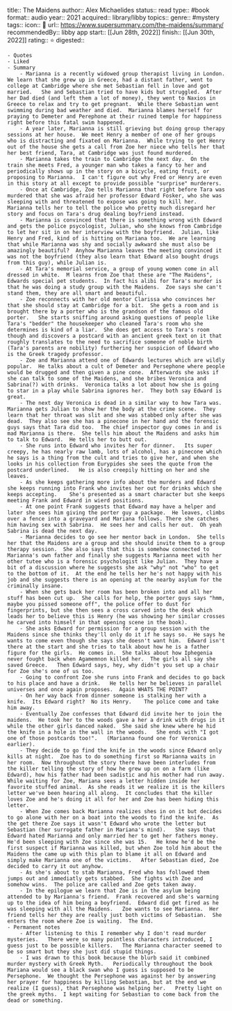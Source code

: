 title:: The Maidens
author:: Alex Michaelides
status:: read
type:: #book
format:: audio
year:: 2021
acquired:: library/libby
topics::
genre:: #mystery
tags::
icon:: 📖
url:: https://www.supersummary.com/the-maidens/summary/
recommendedBy:: libby app
start:: [[Jun 28th, 2022]] 
finish:: [[Jun 30th, 2022]] 
rating:: ⭐️
digested::

	- Quotes
	- Liked
	- Summary
		- Marianna is a recently widowed group therapist living in London.   We learn that she grew up in Greece, had a distant father, went to college at Cambridge where she met Sebastian fell in love and got married.   She and Sebastian tried to have kids but struggled.  After her Dad died (and left them a lot of money), they went to Naxios in Greece to relax and try to get pregnant.  While there Sebastian went swimming during bad weather and died.  Marianna blames herself for praying to Demeter and Perephone at their ruined temple for happiness right before this fatal swim happened.
		- A year later, Marianna is still grieving but doing group therapy sessions at her house.  We meet Henry a member of one of her groups who is distracting and fixated on Marianna.  While trying to get Henry out of the house she gets a call from Zoe her niece who tells her that her best friend, Tara, at Cambridge was just found murdered.
		- Marianna takes the train to Cambridge the next day.  On the train she meets Fred, a younger man who takes a fancy to her and periodically shows up in the story on a bicycle, eating fruit, or proposing to Marianna.  I can't figure out why Fred or Henry are even in this story at all except to provide possible "surprise" murderers.
		- Once at Cambridge, Zoe tells Marianna that right before Tara was murdered that she was afraid her professor Edward Fosker, who she was sleeping with and threatened to expose was going to kill her.   Marianna tells her to tell the police who pretty much disregard her story and focus on Tara's drug dealing boyfriend instead.
		- Marianna is convinced that there is something wrong with Edward and gets the police psycologist, Julian, who she knows from Cambridge to let her sit in on her interview with the boyfriend.  Julian, like Henry and Fred, kind of is hitting on Mariana too.  We are learning that while Marianna was shy and socially awkward she must also be amazingly beautiful?  Anyhow Marianna leaves the meeting convinced it was not the boyfriend (they also learn that Edward also bought drugs from this guy), while Julian is.
		- At Tara's memorial service, a group of young women come in all dressed in white.  M learns from Zoe that these are "The Maidens", Edwards special pet students.  In fact his alibi for Tara's murder is that he was doing a study group with the Maidens.  Zoe says she can't stand them, they are all smart and beautiful.
		- Zoe reconnects with her old mentor Clarissa who convinces her that she should stay at Cambridge for a bit.  She gets a room and is brought there by a porter who is the grandson of the famous old porter.   She starts sniffing around asking questions of people like Tara's "bedder" the housekeeper who cleaned Tara's room who she determines is kind of a liar.  She does get access to Tara's room though and discovers a postcard with an ancient greek text on it that roughly translates to the need to sacrifice someone of noble birth (Tara's parents are nobility) furthering her suspicion of Edward who is the Greek tragedy professor.
		- Zoe and Marianna attend one of Edwards lectures which are wildly popular.  He talks about a cult of Demeter and Persephone where people would be drugged and then given a pine cone.  Afterwards she asks if she can talk to some of the Maidens, and she bribes Veronica and Sabrina(?) with drinks.  Veronica talks a lot about how she is going to star in a play while Sabrina ignores her.  They both say Edward is great.
		- The next day Veronica is dead in a similar way to how Tara was.  Marianna gets Julian to show her the body at the crime scene.  They learn that her throat was slit and she was stabbed only after she was dead.  They also see she has a pinecone in her hand and the forensic guys says that Tara did too.  The chief inspector guy comes in and is mad Marianna is there.  She tells him about the Maidens and asks him to talk to Edward.  He tells her to butt out.
		- She runs into Edward who invites her for dinner.   Its super creepy, he has nearly raw lamb, lots of alcohol, has a pinecone which he says is a thing from the cult and tries to give her, and when she looks in his collection from Eurypides she sees the quote from the postcard underlined.   He is also creepily hitting on her and she leaves.
		- As she keeps gathering more info about the murders and Edward she keeps running into Frank who invites her out for drinks which she keeps accepting.    She's presented as a smart character but she keeps meeting Frank and Edward in wierd positions.
		- At one point Frank suggests that Edward may have a helper and later she sees him giving the porter guy a package.  He leaves, climbs over a fence into a graveyard and Mariana follows. There she catches him having sex with Sabrina.  He sees her and calls her out.  Oh yeah Sabrina is dead the next day.
		- Marianna decides to go see her mentor back in London.  She tells her that the Maidens are a group and she should invite them to a group therapy session.  She also says that this is somehow connected to Marianna's own father and finally she suggests Marianna meet with her other tutee who is a forensic psychologist like Julian.  They have a bit of a discussion where he suggests she ask "why" not "who" to get to the bottom of it.  At the end he tells her he's not happy with his job and she suggests there is an opening at the nearby asylum for the criminally insane.
		- When she gets back her room has been broken into and all her stuff has been cut up.  She calls for help, the porter guys says "hmm, maybe you pissed someone off", the police offer to dust for fingerprints, but she then sees a cross carved into the desk which leads her to believe this is Henry (he was showing her similar crosses he carved into himself in that opening scene in the book).
		- She asks Edward for permission for a group session with the Maidens since she thinks they'll only do it if he says so.  He says he wants to come even though she says she doesn't want him.  Edward isn't there at the start and she tries to talk about how he is a father figure for the girls.  He comes in.  She talks about how Iphegenia never fought back when Agamemnon killed her.  The girls all say she saved Greece.   Then Edward says, hey, why didn't you set up a chair for Zoe she's one of us too.
		- Going to confront Zoe she runs into Frank and decides to go back to his place and have a drink.   He tells her he believes in parallel universes and once again proposes.  Again WHATS THE POINT?
		- On her way back from dinner someone is stalking her with a knife.  Its Edward right?  No its Henry.    The police come and take him away.
		- Eventually Zoe confesses that Edward did invite her to join the maidens.  He took her to the woods gave a her a drink with drugs in it while the other girls danced naked.  She said she knew where he hid the knife in a hole in the wall in the woods.   She ends with "I got one of those postcards too!".   (Marianna found one for Veronica earlier).
		- They decide to go find the knife in the woods since Edward only kills at night.  Zoe has to do something first so Marianna waits in her room.  Now throughout the story there have been interludes from the killer telling the story of how he grew up on on a farm (like Edward), how his father had been sadistic and his mother had run away.   While waiting for Zoe, Mariana sees a letter hidden inside her favorite stuffed animal.  As she reads it we realize it is the killers  letter we've been hearing all along.  It concludes that the killer loves Zoe and he's doing it all for her and Zoe has been hiding this letter.
		- When Zoe comes back Marianna realizes shes in on it but decides to go alone with her on a boat into the woods to find the knife.  As the get there Zoe says it wasn't Edward who wrote the letter but Sebastian (her surrogate father in Mariana's mind).   She says that Edward hated Marianna and only married her to get her fathers money.  He'd been sleeping with Zoe since she was 15.   He knew he'd be the first suspect if Marianna was killed, but when Zoe told him about the Maidens the came up with this plan to blame it all on Edward and simply make Marianna one of the victims.   After Sebastian died, Zoe decided to carry it out anyhow.
		- As she's about to stab Marianna, Fred who has followed them jumps out and immediatly gets stabbed.  She fights with Zoe and somehow wins.  The police are called and Zoe gets taken away.
		- In the epilogue we learn that Zoe is in the asylum being attended to by Marianna's friend.  Frank recovered and she's warming up to the idea of him being a boyfriend.  Edward did get fired as he was sleeping with all the Maidens.   Zoe wants to see Marianna.  Her friend tells her they are really just both victims of Sebastian.  She enters the room where Zoe is waiting.  The End.
	- Permanent notes
		- After listening to this I remember why I don't read murder mysteries.   There were so many pointless characters introduced, I guess just to be possible killers.   The Marianna character seemed to be so smart but they she just did stupid things.
		- I was drawn to this book because the blurb said it combined murder mystery with Greek Myth.   Periodically throughout the book Mariana would see a black swan who I guess is supposed to be Persephone.  We thought the Persephone was against her by answering her prayer for happiness by killing Sebastian, but at the end we realize (I guess), that Persephone was helping her.   Pretty light on the greek myths.  I kept waiting for Sebastian to come back from the dead or something.